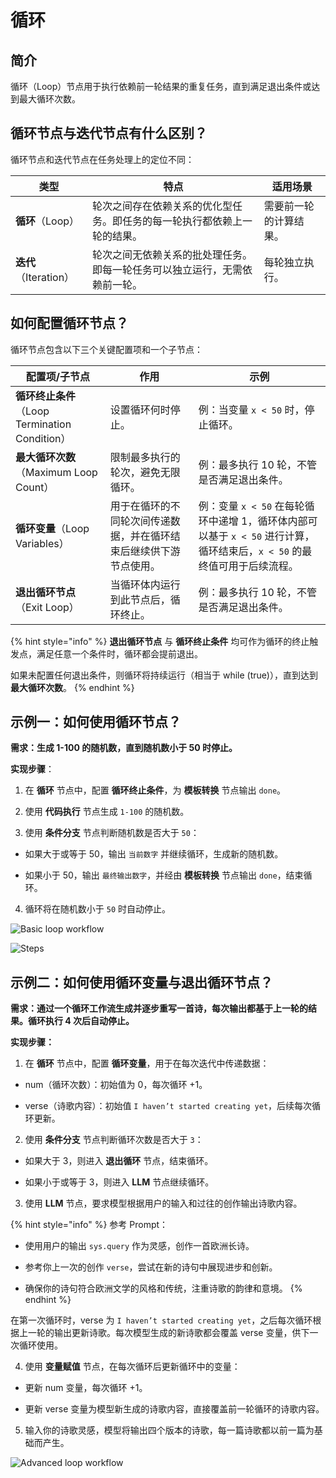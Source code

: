 # 循环

## 简介

循环（Loop）节点用于执行依赖前一轮结果的重复任务，直到满足退出条件或达到最大循环次数。

## 循环节点与迭代节点有什么区别？

循环节点和迭代节点在任务处理上的定位不同：

<table>
  <thead>
    <tr>
      <th>类型</th>
      <th>特点</th>
      <th>适用场景</th>
    </tr>
  </thead>
  <tbody>
    <tr>
      <td><strong>循环</strong>（Loop）</td>
      <td>轮次之间存在依赖关系的优化型任务。即任务的每一轮执行都依赖上一轮的结果。</td>
      <td>需要前一轮的计算结果。</td>
    </tr>
    <tr>
      <td><strong>迭代</strong>（Iteration）</td>
      <td>轮次之间无依赖关系的批处理任务。即每一轮任务可以独立运行，无需依赖前一轮。</td>
      <td>每轮独立执行。</td>
    </tr>
  </tbody>
</table>

## 如何配置循环节点？

循环节点包含以下三个关键配置项和一个子节点：

<table>
  <thead>
    <tr>
      <th>配置项/子节点</th>
      <th>作用</th>
      <th>示例</th>
    </tr>
  </thead>
  <tbody>
    <tr>
      <td><strong>循环终止条件</strong>（Loop Termination Condition）</td>
      <td>设置循环何时停止。</td>
      <td>例：当变量 <code>x < 50</code> 时，停止循环。</td>
    </tr>
    <tr>
      <td><strong>最大循环次数</strong>（Maximum Loop Count）</td>
      <td>限制最多执行的轮次，避免无限循环。</td>
      <td>例：最多执行 10 轮，不管是否满足退出条件。</td>
    </tr>
    <tr>
      <td><strong>循环变量</strong>（Loop Variables）</td>
      <td>用于在循环的不同轮次间传递数据，并在循环结束后继续供下游节点使用。</td>
      <td>例：变量 <code>x < 50</code> 在每轮循环中递增 1，循环体内部可以基于 <code>x < 50</code> 进行计算，循环结束后，<code>x < 50</code> 的最终值可用于后续流程。</td>
    </tr>
    <tr>
      <td><strong>退出循环节点</strong>（Exit Loop）</td>
      <td>当循环体内运行到此节点后，循环终止。</td>
      <td>例：最多执行 10 轮，不管是否满足退出条件。</td>
    </tr>
  </tbody>
</table>

{% hint style="info" %}
**退出循环节点** 与 **循环终止条件** 均可作为循环的终止触发点，满足任意一个条件时，循环都会提前退出。

如果未配置任何退出条件，则循环将持续运行（相当于 while (true)），直到达到 **最大循环次数**。
{% endhint %}

## 示例一：如何使用循环节点？

**需求：生成 1-100 的随机数，直到随机数小于 50 时停止。**

**实现步骤**：

1. 在 **循环** 节点中，配置 **循环终止条件**，为 **模板转换** 节点输出 `done`。

2. 使用 **代码执行** 节点生成 `1-100` 的随机数。

3. 使用 **条件分支** 节点判断随机数是否大于 `50`：

  - 如果大于或等于 50，输出 `当前数字` 并继续循环，生成新的随机数。

  - 如果小于 50，输出 `最终输出数字`，并经由 **模板转换** 节点输出 `done`，结束循环。

4. 循环将在随机数小于 `50` 时自动停止。

![Basic loop workflow](https://assets-docs.dify.ai/2025/04/282013c48b46d3cc4ebf99323da10a31.png)

![Steps](https://assets-docs.dify.ai/2025/04/9d9fb4db7093521000ac735a26f86962.png)

## 示例二：如何使用循环变量与退出循环节点？

**需求：通过一个循环工作流生成并逐步重写一首诗，每次输出都基于上一轮的结果。循环执行 4 次后自动停止。**

**实现步骤：**

1. 在 **循环** 节点中，配置 **循环变量**，用于在每次迭代中传递数据：

  - num（循环次数）：初始值为 0，每次循环 +1。

  - verse（诗歌内容）：初始值 `I haven’t started creating yet`，后续每次循环更新。

2. 使用 **条件分支** 节点判断循环次数是否大于 `3`：

  - 如果大于 3，则进入 **退出循环** 节点，结束循环。

  - 如果小于或等于 3，则进入 **LLM** 节点继续循环。

3. 使用 **LLM** 节点，要求模型根据用户的输入和过往的创作输出诗歌内容。

{% hint style="info" %}
参考 Prompt：

- 使用用户的输出 `sys.query` 作为灵感，创作一首欧洲长诗。

- 参考你上一次的创作 `verse`，尝试在新的诗句中展现进步和创新。

- 确保你的诗句符合欧洲文学的风格和传统，注重诗歌的韵律和意境。
{% endhint %}

在第一次循环时，verse 为 `I haven’t started creating yet`，之后每次循环根据上一轮的输出更新诗歌。每次模型生成的新诗歌都会覆盖 verse 变量，供下一次循环使用。

4. 使用 **变量赋值** 节点，在每次循环后更新循环中的变量：

  - 更新 num 变量，每次循环 +1。

  - 更新 verse 变量为模型新生成的诗歌内容，直接覆盖前一轮循环的诗歌内容。

5. 输入你的诗歌灵感，模型将输出四个版本的诗歌，每一篇诗歌都以前一篇为基础而产生。

![Advanced loop workflow](https://assets-docs.dify.ai/2025/04/a2cf3366993cc7e5823f42c81a42c281.png)